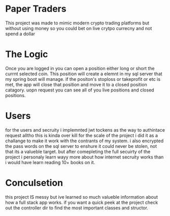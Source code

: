 # Paper Traders

This project was made to mimic modern crypto trading platforms but without using money so you could bet on live crytpo currecny and not spend a dollar


# The Logic

Once you are logged in you can open a position either long or short the currnt selected coin. This position will create a elemnt in my sql server that my
spring boot will manage. if the positon's stoploss or takeprofit or etc is met, the app will close that position and move it to a closed position catagory.
uopn request you can see all of you live positions and closed positions. 


# Users

for the users and secruity i implemnted jwt tockens as the way to authintace request alltho this is kinda over kill for the scale of the project i did it
as a challange to make it work with the contrants of my system. i also encrypted the pass words on the sql server to enshure it could never be stolen, not
that its a valueble target. but after comepleting the full secuirty of the project i personaly learn wayy more about how internet secruity works than i would
have learn reading 10+ books on it.


# Conculsetion 

this project IS messy but ive learned so much valueble information about how a full stack app works. if you want a quick peek at the project check out the 
controller dir to find the most important classes and structor. 
